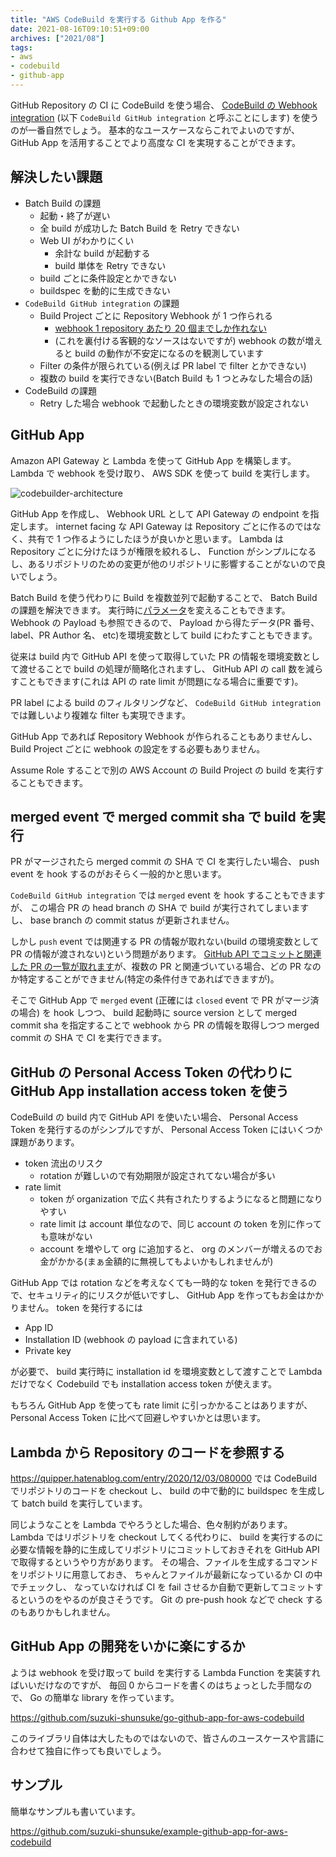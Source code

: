 ```yaml
---
title: "AWS CodeBuild を実行する Github App を作る"
date: 2021-08-16T09:10:51+09:00
archives: ["2021/08"]
tags:
- aws
- codebuild
- github-app
---
```


GitHub Repository の CI に CodeBuild を使う場合、 [CodeBuild の Webhook integration](https://docs.aws.amazon.com/codebuild/latest/userguide/github-webhook.html) (以下 `CodeBuild GitHub integration` と呼ぶことにします) を使うのが一番自然でしょう。
基本的なユースケースならこれでよいのですが、 GitHub App を活用することでより高度な CI を実現することができます。

## 解決したい課題

* Batch Build の課題
  * 起動・終了が遅い
  * 全 build が成功した Batch Build を Retry できない
  * Web UI がわかりにくい
    * 余計な build が起動する
    * build 単体を Retry できない
  * build ごとに条件設定とかできない
  * buildspec を動的に生成できない
* `CodeBuild GitHub integration` の課題
  * Build Project ごとに Repository Webhook が 1 つ作られる
    * [webhook 1 repository あたり 20 個までしか作れない](https://docs.github.com/en/developers/webhooks-and-events/webhooks/about-webhooks)
    * (これを裏付ける客観的なソースはないですが) webhook の数が増えると build の動作が不安定になるのを観測しています
  * Filter の条件が限られている(例えば PR label で filter とかできない)
  * 複数の build を実行できない(Batch Build も 1 つとみなした場合の話)
* CodeBuild の課題
  * Retry した場合 webhook で起動したときの環境変数が設定されない

## GitHub App

Amazon API Gateway と Lambda を使って GitHub App を構築します。
Lambda で webhook を受け取り、 AWS SDK を使って build を実行します。

![codebuilder-architecture](https://user-images.githubusercontent.com/13323303/129534257-391da6ac-9690-46df-b6df-53605d3c0c6a.png)

GitHub App を作成し、 Webhook URL として API Gateway の endpoint を指定します。
internet facing な API Gateway は Repository ごとに作るのではなく、共有で 1 つ作るようにしたほうが良いかと思います。
Lambda は Repository ごとに分けたほうが権限を絞れるし、 Function がシンプルになるし、あるリポジトリのための変更が他のリポジトリに影響することがないので良いでしょう。

Batch Build を使う代わりに Build を複数並列で起動することで、 Batch Build の課題を解決できます。
実行時に[パラメータ](https://docs.aws.amazon.com/sdk-for-go/api/service/codebuild/#CodeBuild.StartBuildWithContext)を変えることもできます。
Webhook の Payload も参照できるので、 Payload から得たデータ(PR 番号、 label、PR Author 名、 etc)を環境変数として build にわたすこともできます。

従来は build 内で GitHub API を使って取得していた PR の情報を環境変数として渡せることで
build の処理が簡略化されますし、 GitHub API の call 数を減らすこともできます(これは API の rate limit が問題になる場合に重要です)。

PR label による build のフィルタリングなど、 `CodeBuild GitHub integration` では難しいより複雑な filter も実現できます。

GitHub App であれば Repository Webhook が作られることもありませんし、 Build Project ごとに webhook の設定をする必要もありません。

Assume Role することで別の AWS Account の Build Project の build を実行することもできます。

## merged event で merged commit sha で build を実行

PR がマージされたら merged commit の SHA で CI を実行したい場合、 push event を hook するのがおそらく一般的かと思います。

`CodeBuild GitHub integration` では `merged` event を hook することもできますが、
この場合 PR の head branch の SHA で build が実行されてしまいますし、 base branch の commit status が更新されません。

しかし `push` event では関連する PR の情報が取れない(build の環境変数として PR の情報が渡されない)という問題があります。
[GitHub API でコミットと関連した PR の一覧が取れます](https://docs.github.com/en/rest/reference/repos#list-pull-requests-associated-with-a-commit)が、複数の PR と関連づいている場合、どの PR なのか特定することができません(特定の条件付きであればできますが)。

そこで GitHub App で `merged` event (正確には `closed` event で PR がマージ済の場合) を hook しつつ、
build 起動時に source version として merged commit sha を指定することで
webhook から PR の情報を取得しつつ merged commit の SHA で CI を実行できます。

## GitHub の Personal Access Token の代わりに GitHub App installation access token を使う

CodeBuild の build 内で GitHub API を使いたい場合、 Personal Access Token を発行するのがシンプルですが、 Personal Access Token にはいくつか課題があります。

* token 流出のリスク
  * rotation が難しいので有効期限が設定されてない場合が多い
* rate limit
  * token が organization で広く共有されたりするようになると問題になりやすい
  * rate limit は account 単位なので、同じ account の token を別に作っても意味がない
  * account を増やして org に追加すると、 org のメンバーが増えるのでお金がかかる(まぁ金額的に無視してもよいかもしれませんが)

GitHub App では rotation などを考えなくても一時的な token を発行できるので、セキュリティ的にリスクが低いですし、
GitHub App を作ってもお金はかかりません。
token を発行するには

* App ID
* Installation ID (webhook の payload に含まれている)
* Private key

が必要で、 build 実行時に installation id を環境変数として渡すことで Lambda だけでなく Codebuild でも installation access token が使えます。

もちろん GitHub App を使っても rate limit に引っかかることはありますが、 Personal Access Token に比べて回避しやすいかとは思います。

## Lambda から Repository のコードを参照する

https://quipper.hatenablog.com/entry/2020/12/03/080000 では CodeBuild でリポジトリのコードを checkout し、
build の中で動的に buildspec を生成して batch build を実行しています。

同じようなことを Lambda でやろうとした場合、色々制約があります。
Lambda ではリポジトリを checkout してくる代わりに、 build を実行するのに必要な情報を静的に生成してリポジトリにコミットしておきそれを GitHub API で取得するというやり方があります。
その場合、ファイルを生成するコマンドをリポジトリに用意しておき、 ちゃんとファイルが最新になっているか CI の中でチェックし、
なっていなければ CI を fail させるか自動で更新してコミットするというのをやるのが良さそうです。
Git の pre-push hook などで check するのもありかもしれません。

## GitHub App の開発をいかに楽にするか

ようは webhook を受け取って build を実行する Lambda Function を実装すればいいだけなのですが、
毎回 0 からコードを書くのはちょっとした手間なので、 Go の簡単な library を作っています。

https://github.com/suzuki-shunsuke/go-github-app-for-aws-codebuild

このライブラリ自体は大したものではないので、皆さんのユースケースや言語に合わせて独自に作っても良いでしょう。

## サンプル

簡単なサンプルも書いています。

https://github.com/suzuki-shunsuke/example-github-app-for-aws-codebuild
